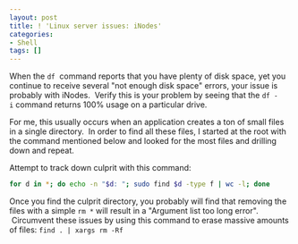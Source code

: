 ```yaml
---
layout: post
title: ! 'Linux server issues: iNodes'
categories:
- Shell
tags: []
---
```

When the `df`  command reports that you have plenty of disk space, yet you continue to receive several "not enough disk space" errors, your issue is probably with iNodes.  Verify this is your problem by seeing that the `df -i` command returns 100% usage on a particular drive.

For me, this usually occurs when an application creates a ton of small files in a single directory.  In order to find all these files, I started at the root with the command mentioned below and looked for the most files and drilling down and repeat.

<!--more-->

Attempt to track down culprit with this command:

```sh
for d in *; do echo -n "$d: "; sudo find $d -type f | wc -l; done
```

Once you find the culprit directory, you probably will find that removing the files with a simple `rm *` will result in a "Argument list too long error".  Circumvent these issues by using this command to erase massive amounts of files: `find . | xargs rm -Rf`
